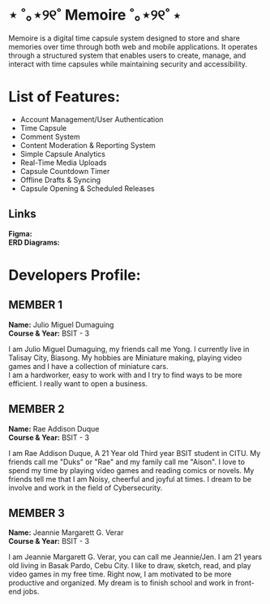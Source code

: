 # ⋆ ˚｡⋆୨୧˚ Memoire ˚｡⋆୨୧˚ ⋆
Memoire is a digital time capsule system designed to store and share memories over time through both web and mobile applications. It operates through a structured system that enables users to create, manage, and interact with time capsules while maintaining security and accessibility.

# List of Features:
- Account Management/User Authentication
- Time Capsule
- Comment System
- Content Moderation & Reporting System
- Simple Capsule Analytics
- Real-Time Media Uploads
- Capsule Countdown Timer
- Offline Drafts & Syncing
- Capsule Opening & Scheduled Releases

## Links
**Figma:**\
**ERD Diagrams:**

# Developers Profile:

## MEMBER 1
**Name:** Julio Miguel Dumaguing\
**Course & Year:** BSIT - 3
 
I am Julio Miguel Dumaguing, my friends call me Yong.
I currently live in Talisay City, Biasong.
My hobbies are Miniature making, playing video games and I have a collection of miniature cars.  
I am a hardworker, easy to work with and I try to find ways to be more efficient.
I really want to open a business.

## MEMBER 2
**Name:** Rae Addison Duque\
**Course & Year:** BSIT - 3

I am Rae Addison Duque, A 21 Year old Third year BSIT student in CITU.
My friends call me "Duks" or "Rae" and my family call me "Aison".
I love to spend my time by playing video games and reading comics or novels.
My friends tell me that I am Noisy, cheerful and joyful at times.
I dream to be involve and work in the field of Cybersecurity.

## MEMBER 3
**Name:** Jeannie Margarett G. Verar\
**Course & Year:** BSIT - 3

I am Jeannie Margarett G. Verar, you can call me Jeannie/Jen. 
I am 21 years old living in Basak Pardo, Cebu City. 
I like to draw, sketch, read, and play video games in my free time.
Right now, I am motivated to be more productive and organized.
My dream is to finish school and work in front-end jobs.

